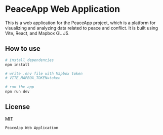 # PeaceApp Web Application

This is a web application for the PeaceApp project, which is a platform for visualizing and analyzing data related to peace and conflict.
It is built using Vite, React, and Mapbox GL JS.

## How to use

```bash
# install dependencies
npm install

# write .env file with Mapbox token
# VITE_MAPBOX_TOKEN=token

# run the app
npm run dev
```

## License
[MIT](./LICENSE)
```
PeaceApp Web Application
